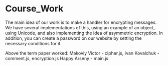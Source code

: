 # Course_Work
The main idea of ​​our work is to make a handler for encrypting messages.
We have several implementations of this, using an example of an object, using Unicode, and also implementing the idea of ​​asymmetric encryption.
In addition, you can create a password on our website by setting the necessary conditions for it.

Above the term paper worked: 
Makoviy Victor - cipher.js,
Ivan Kovalchuk - comment.js, encryption.js
Happy Arseny - main.js
